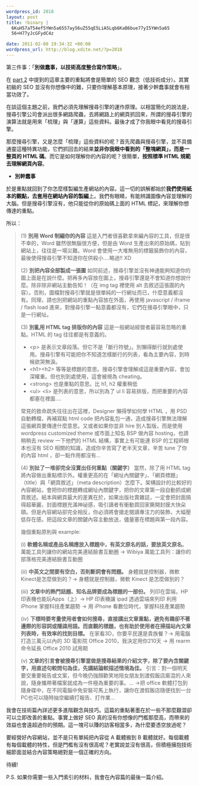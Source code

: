 ```yaml
--- 
wordpress_id: 2018
layout: post
title: !binary |
  6KuH57aT54ef5YWn5a6557ay56uZ55qE5LiA5Lqb6KaB6bue77yI5YWn5a65
  56+H77yJcGFydC4z

date: 2011-02-08 19:34:32 +08:00
wordpress_url: http://blog.xdite.net/?p=2018
---
```

第三件事：「<strong>別做蠢事，以技術高度整合寫作策略</strong>」。

在 <a href="http://blog.xdite.net/?p=2011">part 2</a> 中提到的這章主要的重點將會是簡單的 SEO 觀念（低技術成分）。其實初級的 SEO 並沒有你想像中的難，只要你理解基本原理，接著少幹蠢事就會有相當功效了。

在談這個主題之前，我們必須先理解搜尋引擎的運作原理。以相當簡化的說法是，搜尋引擎公司會派出很多網路爬蟲，去將網路上的網頁抓回來，所謂的搜尋引擎的演算法就是用來「梳理」與「運算」這些資料。最後才成了你我眼中看見的搜尋引擎。

那麼搜尋引擎，又是怎麼「梳理」這些資料的呢？首先爬蟲與搜尋引擎，並不具備通靈這種特異功能，它們抓回去的結果<strong>並非你我眼中看到的「整塊網頁」，而是一整頁的 HTML 碼</strong>。而它是如何理解你的內容的呢？很簡單，<strong>按照標準 HTML 規範去理解網頁內容</strong>。

* <strong>別幹蠢事</strong>

於是重點就回到了你怎麼樣製編生產網站的內容。這一切的誤解都始於<strong>我們使用紙本的觀點，去套用在網站內容的製編</strong>上。我們有眼睛，有能辨識圖像內容並理解的大腦。但是搜尋引擎沒有，他只能從你的原始碼上面的 HTML 標記，來理解你想傳達的重點。

所以：

<blockquote>(1) <strong>別用 Word 制編你的內容</strong>
這是入門者很喜歡拿來編內容的工具，但是很不幸的，Word 雖然很無腦很方便，但是由 Word 生產出來的原始碼，貼到網站上，往往是一場災難。Word 會使用一大堆無用的標籤裝飾你的內容，最後使得搜尋引擎不知道你在供殺小....略過!! XD

(2) <strong>別把內容全部製成一張圖</strong>
如同前述，搜尋引擎並沒有神通能夠知道你的圖上面是在說什麼。把再多內容放在圖上，搜尋引擎還是不會知道你想說什麼。除非除非網站主動告知！（在 img tag 裡使用 alt 去敘述這張圖的內容）。否則，圖檔對搜尋引擎就是很單純的一行網址而已，什麼意義都沒有。同理，請也別把網站的重點內容放在外面，再使用 javascript / iframe / flash load 進來，對搜尋引擎一點意義都沒有，它們在搜尋引擎眼中，只是一行網址。

(3) <strong>別亂用 HTML tag 排版你的內容</strong>
這是一般網站經營者最容易忽略的重點。HTML 的 tag 往往都是有意義的。
* &lt;p&gt; 是表示文章段落。但它不是「斷行符號」。別懶得斷行就到處使用。搜尋引擎有可能把你不知道怎樣斷行的列表，看為主要內容，到時候欲哭無淚。
* &lt;h1&gt;&lt;h2&gt; 等等是標題的意思。搜尋引擎會理解成這是重要內容，會加深權重。但也別到處使用，這會被視為 cheating。
* &lt;strong&gt; 也是重點的意思。比 h1, h2 權重稍低
* &lt;ul&gt; &lt;li&gt; 是列表的意思，所以別為了 ul li 容易排版，而把重要的內容都塞在裡面....

常見的致命疏失往往出在這裡，Designer 懶得學如何學 HTML ，用 PSD 自動轉檔，再補寫點 html code 把內容亂包一通，造成搜尋引擎無法理解這張網頁要傳達什麼意思。又或者如果你並非 hire 別人製版，而是使用 wordpress customized theme 或市面上知名 BSP 做內容 hosting，也請稍稍去 review 一下他們的 HTML 結構，事實上有可能連 BSP 的工程師根本也沒有 SEO 相關的知識，造成你辛苦寫了老半天文章，辛苦 tune 了你的內容 html ，卻一點作用都沒有...

(4) <strong>別扯了一堆卻完全沒賣出任何重點（關鍵字）</strong>
當然，除了用 HTML tag 將內容做出重點標示外。權重更高的在「網址內關鍵字」、「網頁標題」（title）與「網頁敘述」（meta description）怎麼下。架構設計的比較好的內容網站，會把你的標題轉成網址內關鍵字，把你的文章第一段自動抓成網頁敘述。紙本與網頁最大的差異在於，如果出版社賣雜誌，一定會把封面搞得超華麗，封面標題充滿神祕感，吸引讀者有衝動買回家撕開封膜大快朵頤。但是內容網站卻完全相反，你必須將會搶走閱讀專注力的裝飾，大幅壓低存在感。把這段文章的關鍵內容主動放送，儘量塞在標題與第一段內容。

幾個重點原則與 example:

(i) <strong>軟體名稱或產品名稱應放入標題中，有英文原名的話，要放英文原名</strong>。
萬能工具列讓你的網站完美連結臉書互動圈 → Wibiya 萬能工具列：讓你的部落格完美連結臉書互動圈

(ii) <strong>中英文之間要有空白，否則斷詞會有問題。</strong>
身體就是控制器，微軟Kinect是怎麼做到的？→ 身體就是控制器，微軟 Kinect 是怎麼做到的？

(iii) <strong>文章中的熱門話題、知名品牌要成為標題的一部份。</strong>
列印在雲端，HP印表機也能玩Apps（上）→ HP 印表機讓 ipad 透過雲端來列印
利用 iPhone 掌握科技產業趨勢 → 用 iPhone 看數位時代，掌握科技產業趨勢

(iv) <strong>下標時要考量使用者會如何搜尋，直接講出文章重點，避免有趣卻不著邊際的形容詞或隱諱用語。而直觀的標題，也有助於使用者在掃描站內文章列表時，有效率的找到目標。</strong>
在家看3D，你要平民還是貴族餐？→ 用電腦打造三萬元以內的 3D 電影院
Office 2010，我決定用你210天 → 用 rearm 命令延長 Office 2010 試用期

(v) <strong>文章的引言會被搜尋引擎當做是搜尋結果的介紹文字，除了要內含關鍵字，用直述句較問句為佳，先講結論較描述情境為佳。</strong>
引言：對一個明天要交重要報告或文案，但今晚仍強顏歡笑地陪女朋友到渡假飯店廝混的人來說，隨身攜帶著檔案就成為一件極為重要的事。… →把 office 軟體打包到隨身碟中，在不同電腦中免安裝可馬上執行，讓你在渡假飯店隨便找到一台PC也可以隨時抽空繼續打報告、打作業…</blockquote>

我會在技術篇內詳述更多進階觀念與技巧。這篇的重點著墨在於一些不那麼艱澀卻可以立即改善的重點。事實上做好 SEO 真的沒有你想像的門檻那麼高，而帶來的效益也會遠超過你的預期。這一塊可以賺的訪客相當多，為什麼要憑空放過呢？

要經營好內容網站，並不是只有單純把內容從 A 載體搬到 B 載體就好。每個載體有每個載體的特性，但是門檻有沒有很高呢？老實說並沒有很高，但積極擁抱技術細節面並結合內容策略絕對是一個正確的方向。

待續!

P.S. 如果你需要一些入門索引的材料，我會在內容篇的最後一篇介紹。
